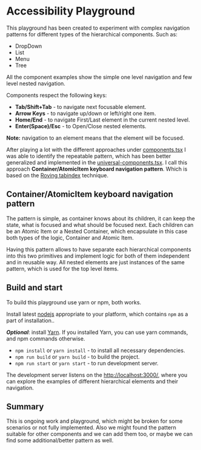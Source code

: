 # Accessibility Playground

This playground has been created to experiment with complex navigation patterns for different types of the hierarchical components. Such as:

* DropDown
* List
* Menu
* Tree

All the component examples show the simple one level navigation and few level nested navigation.

Components respect the following keys:

* **Tab/Shift+Tab** - to navigate next focusable element.
* **Arrow Keys** - to navigate up/down or left/right one item.
* **Home/End** - to navigate First/Last element in the current nested level.
* **Enter(Space)/Esc** - to Open/Close nested elements.

**Note:** navigation to an element means that the element will be focused.

After playing a lot with the different approaches under [components.tsx](src/components/components.tsx) I was able to identify the repeatable pattern, which has been better generalized and implemented in the [universal-components.tsx](src/components/universal-components.tsx).
I call this approach **Container/AtomicItem keyboard navigation pattern**. Which is based on the [Roving tabindex](https://developer.mozilla.org/en-US/docs/Web/Accessibility/Keyboard-navigable_JavaScript_widgets#Managing_focus_inside_groups) technique.

## Container/AtomicItem keyboard navigation pattern

The pattern is simple, as container knows about its children, it can keep the state, what is focused and what should be focused next. Each children can be an Atomic Item or a Nested Container, which encapsulate in this case both types of the logic, Container and Atomic Item.

Having this pattern allows to have separate each hierarchical components into this two primitives and implement logic for both of them independent and in reusable way. All nested elements are just instances of the same pattern, which is used for the top level items.

## Build and start

To build this playground use yarn or npm, both works.

Install latest [nodejs](https://nodejs.org/en/download/) appropriate to your platform, which contains `npm` as a part of installation..

**_Optional_**: install [Yarn](https://yarnpkg.com/en/docs/install). If you installed Yarn, you can use yarn commands, and npm commands otherwise.

* `npm install` or `yarn install` - to install all necessary dependencies.
* `npm run build` or `yarn build` - to build the project.
* `npm run start` or `yarn start` - to run development server.

The development server listens on the [http://localhost:3000/](http://localhost:3000/), where you can explore the examples of different hierarchical elements and their navigation.

## Summary

This is ongoing work and playground, which might be broken for some scenarios or not fully implemented. Also we might found the pattern suitable for other components and we can add them too, or maybe we can find some additional/better pattern as well.
